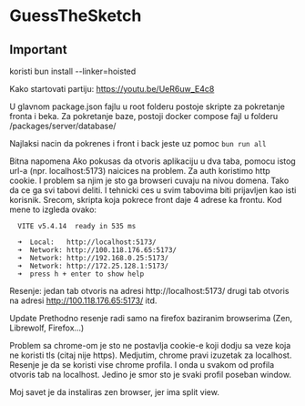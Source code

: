 # GuessTheSketch

## Important

koristi bun install --linker=hoisted

Kako startovati partiju: https://youtu.be/UeR6uw_E4c8

U glavnom package.json fajlu u root folderu postoje skripte za pokretanje fronta i beka.
Za pokretanje baze, postoji docker compose fajl u folderu /packages/server/database/

Najlaksi nacin da pokrenes i front i back jeste uz pomoc `bun run all`

Bitna napomena
Ako pokusas da otvoris aplikaciju u dva taba, pomocu istog url-a (npr. localhost:5173) naicices na problem.
Za auth koristimo http cookie. I problem sa njim je sto ga browseri cuvaju na nivou domena.
Tako da ce ga svi tabovi deliti. I tehnicki ces u svim tabovima biti prijavljen kao isti korisnik.
Srecom, skripta koja pokrece front daje 4 adrese ka frontu. Kod mene to izgleda ovako:

```
  VITE v5.4.14  ready in 535 ms

  ➜  Local:   http://localhost:5173/
  ➜  Network: http://100.118.176.65:5173/
  ➜  Network: http://192.168.0.25:5173/
  ➜  Network: http://172.25.128.1:5173/
  ➜  press h + enter to show help
```

Resenje:
jedan tab otvoris na adresi http://localhost:5173/
drugi tab otvoris na adresi http://100.118.176.65:5173/
itd.

Update
Prethodno resenje radi samo na firefox baziranim browserima (Zen, Librewolf, Firefox...)

Problem sa chrome-om je sto ne postavlja cookie-e koji dodju sa veze koja ne koristi tls (citaj nije https).
Medjutim, chrome pravi izuzetak za localhost.
Resenje je da se koristi vise chrome profila. I onda u svakom od profila otvoris tab na localhost.
Jedino je smor sto je svaki profil poseban window.

Moj savet je da instaliras zen browser, jer ima split view.
